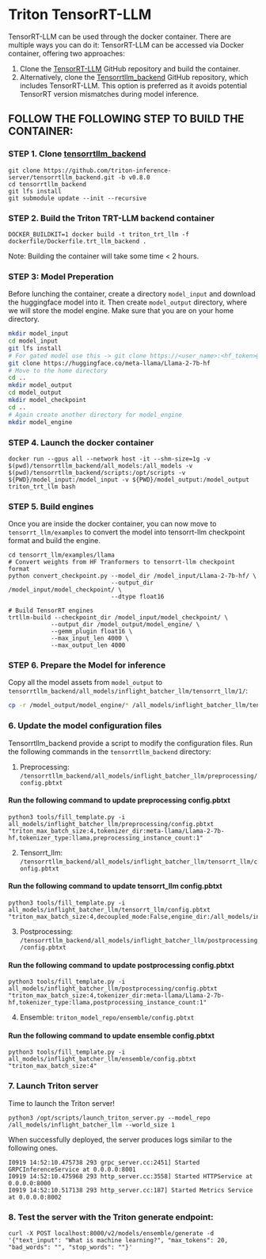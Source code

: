 # Triton TensorRT-LLM
TensorRT-LLM can be used through the docker container. There are multiple ways you can do it:
TensorRT-LLM can be accessed via Docker container, offering two approaches:
1. Clone the [TensorRT-LLM](https://github.com/NVIDIA/TensorRT-LLM) GitHub repository and build the container.
2. Alternatively, clone the [Tensorrtllm_backend](https://github.com/triton-inference-server/tensorrtllm_backend) GitHub repository, which includes TensorRT-LLM. This option is preferred as it avoids potential TensorRT version mismatches during model inference.

## FOLLOW THE FOLLOWING STEP TO BUILD THE CONTAINER:

### STEP 1. Clone [tensorrtllm_backend](https://github.com/triton-inference-server/tensorrtllm_backend.git)
```
git clone https://github.com/triton-inference-server/tensorrtllm_backend.git -b v0.8.0
cd tensorrtllm_backend
git lfs install
git submodule update --init --recursive
```

### STEP 2. Build the Triton TRT-LLM backend container

```
DOCKER_BUILDKIT=1 docker build -t triton_trt_llm -f dockerfile/Dockerfile.trt_llm_backend .
```
Note: Building the container will take some time < 2 hours.

### STEP 3: Model Preperation
Before lunching the container, create a directory `model_input` and download the huggingface model into it. Then create `model_output` directory, where we will store the model engine. Make sure that you are on your home directory.

```bash
mkdir model_input
cd model_input
git lfs install
# For gated model use this -> git clone https://<user_name>:<hf_token>@huggingface.co/meta-llama/Llama-2-7b-hf
git clone https://huggingface.co/meta-llama/Llama-2-7b-hf
# Move to the home directory
cd ..
mkdir model_output
cd model_output
mkdir model_checkpoint
cd ..
# Again create another directory for model_engine
mkdir model_engine
```
### STEP 4. Launch the docker container
```
docker run --gpus all --network host -it --shm-size=1g -v $(pwd)/tensorrtllm_backend/all_models:/all_models -v $(pwd)/tensorrtllm_backend/scripts:/opt/scripts -v ${PWD}/model_input:/model_input -v ${PWD}/model_output:/model_output triton_trt_llm bash
```

### STEP 5. Build engines
Once you are inside the docker container, you can now move to `tensorrt_llm/examples` to convert the model into tensorrt-llm checkpoint format and build the engine.
```
cd tensorrt_llm/examples/llama
# Convert weights from HF Tranformers to tensorrt-llm checkpoint format
python convert_checkpoint.py --model_dir /model_input/Llama-2-7b-hf/ \
                             --output_dir /model_input/model_checkpoint/ \
                             --dtype float16

# Build TensorRT engines
trtllm-build --checkpoint_dir /model_input/model_checkpoint/ \
            --output_dir /model_output/model_engine/ \
            --gemm_plugin float16 \
            --max_input_len 4000 \
            --max_output_len 4000
```

### STEP 6. Prepare the Model for inference
Copy all the model assets from `model_output` to `tensorrtllm_backend/all_models/inflight_batcher_llm/tensorrt_llm/1/`:

```bash
cp -r /model_output/model_engine/* /all_models/inflight_batcher_llm/tensorrt_llm/1/
```

### 6. Update the model configuration files
Tensorrtllm_backend provide a script to modify the configuration files. Run the following commands in the `tensorrtllm_backend` directory:

1. Preprocessing: `/tensorrtllm_backend/all_models/inflight_batcher_llm/preprocessing/config.pbtxt`

#### Run the following command to update preprocessing config.pbtxt
```
python3 tools/fill_template.py -i all_models/inflight_batcher_llm/preprocessing/config.pbtxt "triton_max_batch_size:4,tokenizer_dir:meta-llama/Llama-2-7b-hf,tokenizer_type:llama,preprocessing_instance_count:1"
```
2. Tensorrt_llm: `/tensorrtllm_backend/all_models/inflight_batcher_llm/tensorrt_llm/config.pbtxt`

#### Run the following command to update tensorrt_llm config.pbtxt
```
python3 tools/fill_template.py -i all_models/inflight_batcher_llm/tensorrt_llm/config.pbtxt "triton_max_batch_size:4,decoupled_mode:False,engine_dir:/all_models/inflight_batcher_llm/tensorrt_llm/1/,batching_strategy:V1,max_queue_delay_microseconds:100"
```
3. Postprocessing: `/tensorrtllm_backend/all_models/inflight_batcher_llm/postprocessing/config.pbtxt`

#### Run the following command to update postprocessing config.pbtxt
```
python3 tools/fill_template.py -i all_models/inflight_batcher_llm/postprocessing/config.pbtxt "triton_max_batch_size:4,tokenizer_dir:meta-llama/Llama-2-7b-hf,tokenizer_type:llama,postprocessing_instance_count:1"
```
4. Ensemble: `triton_model_repo/ensemble/config.pbtxt`

#### Run the following command to update ensemble config.pbtxt
```
python3 tools/fill_template.py -i all_models/inflight_batcher_llm/ensemble/config.pbtxt "triton_max_batch_size:4"
```

### 7. Launch Triton server

Time to launch the Triton server!

```
python3 /opt/scripts/launch_triton_server.py --model_repo /all_models/inflight_batcher_llm --world_size 1
```
When successfully deployed, the server produces logs similar to the following ones.

```
I0919 14:52:10.475738 293 grpc_server.cc:2451] Started GRPCInferenceService at 0.0.0.0:8001
I0919 14:52:10.475968 293 http_server.cc:3558] Started HTTPService at 0.0.0.0:8000
I0919 14:52:10.517138 293 http_server.cc:187] Started Metrics Service at 0.0.0.0:8002
```
### 8. Test the server with the Triton generate endpoint:

```
curl -X POST localhost:8000/v2/models/ensemble/generate -d '{"text_input": "What is machine learning?", "max_tokens": 20, "bad_words": "", "stop_words": ""}'
```

